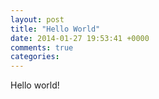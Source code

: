 ```yaml
---
layout: post
title: "Hello World"
date: 2014-01-27 19:53:41 +0000
comments: true
categories: 
---
```

Hello world!
